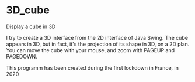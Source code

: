 # 3D_cube
Display a cube in 3D

I try to create a 3D interface from the 2D interface of Java Swing. The cube appears in 3D, but in fact, it's the projection of its shape in 3D, on a 2D plan.
You can move the cube with your mouse, and zoom with PAGEUP and PAGEDOWN. 

This programm has been created during the first lockdown in France, in 2020
